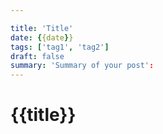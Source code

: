 ```yaml
---

title: 'Title'
date: {{date}}
tags: ['tag1', 'tag2']
draft: false
summary: 'Summary of your post':
---
```


  

# {{title}}